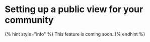 # Setting up a public view for your community

{% hint style="info" %}
This feature is coming soon.
{% endhint %}
